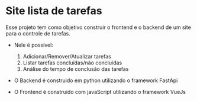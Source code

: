 # Site lista de tarefas

Esse projeto tem como objetivo construir o frontend e o backend de um site para o controle de tarefas.
- Nele é possível:
    1. Adicionar/Remover/Atualizar tarefas
    2. Listar tarefas concluídas/não concluídas
    3. Análise do tempo de conclusão das tarefas

- O Backend é construido em python utilizando o framework FastApi
- O Frontend é construido com javaScript utilizando o framework VueJs
